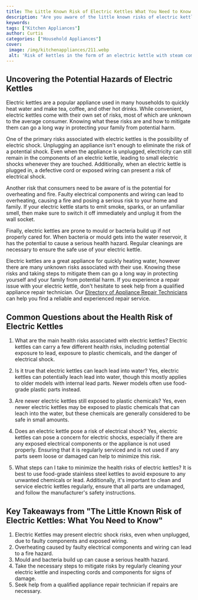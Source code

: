 ```yaml
---
title: The Little Known Risk of Electric Kettles What You Need to Know
description: "Are you aware of the little known risks of electric kettles In this blog post discover the potentially hazardous aspects of electric kettles and learn what you need to know to stay safe"
keywords: 
tags: ["Kitchen Appliances"]
author: Curtis
categories: ["Household Appliances"]
cover: 
 image: /img/kitchenappliances/211.webp
 alt: 'Risk of kettles in the form of an electric kettle with steam coming off the top'
---
```

## Uncovering the Potential Hazards of Electric Kettles

Electric kettles are a popular appliance used in many households to quickly heat water and make tea, coffee, and other hot drinks. While convenient, electric kettles come with their own set of risks, most of which are unknown to the average consumer. Knowing what these risks are and how to mitigate them can go a long way in protecting your family from potential harm.

One of the primary risks associated with electric kettles is the possibility of electric shock. Unplugging an appliance isn't enough to eliminate the risk of a potential shock. Even when the appliance is unplugged, electricity can still remain in the components of an electric kettle, leading to small electric shocks whenever they are touched. Additionally, when an electric kettle is plugged in, a defective cord or exposed wiring can present a risk of electrical shock.

Another risk that consumers need to be aware of is the potential for overheating and fire. Faulty electrical components and wiring can lead to overheating, causing a fire and posing a serious risk to your home and family. If your electric kettle starts to emit smoke, sparks, or an unfamiliar smell, then make sure to switch it off immediately and unplug it from the wall socket. 

Finally, electric kettles are prone to mould or bacteria build up if not properly cared for. When bacteria or mould gets into the water reservoir, it has the potential to cause a serious health hazard. Regular cleanings are necessary to ensure the safe use of your electric kettle.

Electric kettles are a great appliance for quickly heating water, however there are many unknown risks associated with their use. Knowing these risks and taking steps to mitigate them can go a long way in protecting yourself and your family from potential harm. If you experience a repair issue with your electric kettle, don't hesitate to seek help from a qualified appliance repair technician. Our [Directory of Appliance Repair Technicians](./pages/appliance-repair-technicians) can help you find a reliable and experienced repair service.

## Common Questions about the Health Risk of Electric Kettles

1. What are the main health risks associated with electric kettles? 
Electric kettles can carry a few different health risks, including potential exposure to lead, exposure to plastic chemicals, and the danger of electrical shock.

2. Is it true that electric kettles can leach lead into water? 
Yes, electric kettles can potentially leach lead into water, though this mostly applies to older models with internal lead parts. Newer models often use food-grade plastic parts instead. 

3. Are newer electric kettles still exposed to plastic chemicals? 
Yes, even newer electric kettles may be exposed to plastic chemicals that can leach into the water, but these chemicals are generally considered to be safe in small amounts. 

4. Does an electric kettle pose a risk of electrical shock? 
Yes, electric kettles can pose a concern for electric shocks, especially if there are any exposed electrical components or the appliance is not used properly. Ensuring that it is regularly serviced and is not used if any parts seem loose or damaged can help to minimize this risk.

5. What steps can I take to minimize the health risks of electric kettles? 
It is best to use food-grade stainless steel kettles to avoid exposure to any unwanted chemicals or lead. Additionally, it's important to clean and service electric kettles regularly, ensure that all parts are undamaged, and follow the manufacturer's safety instructions.

## Key Takeaways from "The Little Known Risk of Electric Kettles: What You Need to Know"
1. Electric Kettles may present electric shock risks, even when unplugged, due to faulty components and exposed wiring.
2. Overheating caused by faulty electrical components and wiring can lead to a fire hazard.
3. Mould and bacteria build up can cause a serious health hazard.
4. Take the necessary steps to mitigate risks by regularly cleaning your electric kettle and inspecting cords and components for signs of damage.
5. Seek help from a qualified appliance repair technician if repairs are necessary.
